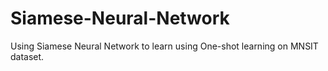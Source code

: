 # Siamese-Neural-Network
Using Siamese Neural Network to learn using One-shot learning on MNSIT dataset.
